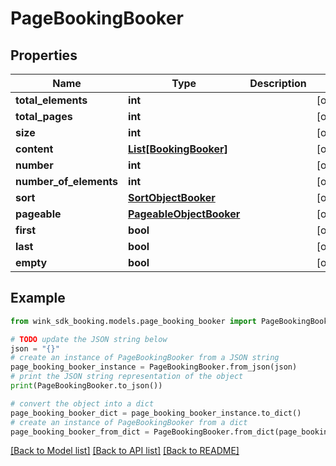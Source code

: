 # PageBookingBooker


## Properties

Name | Type | Description | Notes
------------ | ------------- | ------------- | -------------
**total_elements** | **int** |  | [optional] 
**total_pages** | **int** |  | [optional] 
**size** | **int** |  | [optional] 
**content** | [**List[BookingBooker]**](BookingBooker.md) |  | [optional] 
**number** | **int** |  | [optional] 
**number_of_elements** | **int** |  | [optional] 
**sort** | [**SortObjectBooker**](SortObjectBooker.md) |  | [optional] 
**pageable** | [**PageableObjectBooker**](PageableObjectBooker.md) |  | [optional] 
**first** | **bool** |  | [optional] 
**last** | **bool** |  | [optional] 
**empty** | **bool** |  | [optional] 

## Example

```python
from wink_sdk_booking.models.page_booking_booker import PageBookingBooker

# TODO update the JSON string below
json = "{}"
# create an instance of PageBookingBooker from a JSON string
page_booking_booker_instance = PageBookingBooker.from_json(json)
# print the JSON string representation of the object
print(PageBookingBooker.to_json())

# convert the object into a dict
page_booking_booker_dict = page_booking_booker_instance.to_dict()
# create an instance of PageBookingBooker from a dict
page_booking_booker_from_dict = PageBookingBooker.from_dict(page_booking_booker_dict)
```
[[Back to Model list]](../README.md#documentation-for-models) [[Back to API list]](../README.md#documentation-for-api-endpoints) [[Back to README]](../README.md)


